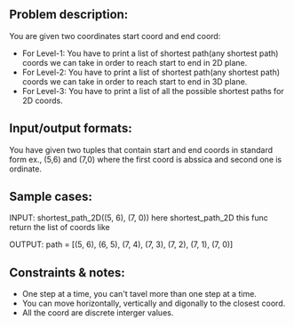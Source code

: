 ## Problem description:
You are given two coordinates start coord and end coord:
- For Level-1: You have to print a list of shortest path(any shortest path) coords we can take in order to reach start to end in 2D plane.
- For Level-2: You have to print a list of shortest path(any shortest path) coords we can take in order to reach start to end in 3D plane.
- For Level-3: You have to print a list of all the possible shortest paths for 2D coords.

## Input/output formats:
You have given two tuples that contain start and end coords in standard form
ex., (5,6) and (7,0) where the first coord is abssica and second one is ordinate.

## Sample cases:
INPUT: shortest_path_2D((5, 6), (7, 0)) here shortest_path_2D this func return the list of coords like


OUTPUT: path = [(5, 6), (6, 5), (7, 4), (7, 3), (7, 2), (7, 1), (7, 0)]


## Constraints & notes:
- One step at a time, you can't tavel more than one step at a time.
- You can move horizontally, vertically and digonally to the closest coord.
- All the coord are discrete interger values.
